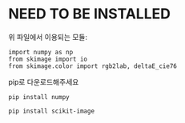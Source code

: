 # NEED TO BE INSTALLED   
위 파일에서 이용되는 모듈:  
<pre><code>import numpy as np
from skimage import io
from skimage.color import rgb2lab, deltaE_cie76</code></pre>  

pip로 다운로드해주세요  
<pre><code>pip install numpy</code></pre>  

<pre><code>pip install scikit-image</code></pre>  
